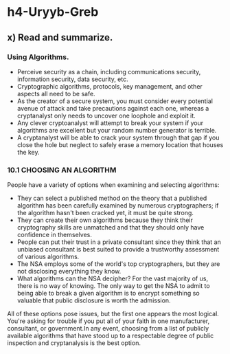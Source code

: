 # h4-Uryyb-Greb

## x) Read and summarize.

### Using Algorithms.

- Perceive security as a chain, including communications security, information security, data security, etc.
- Cryptographic algorithms, protocols, key management, and other aspects all need to be safe.
- As the creator of a secure system, you must consider every potential avenue of attack and take precautions against each one, whereas a cryptanalyst only needs to uncover one loophole and exploit it.
- Any clever cryptoanalyst will attempt to break your system if your algorithms are excellent but your random number generator is terrible.
- A cryptanalyst will be able to crack your system through that gap if you close the hole but neglect to safely erase a memory location that houses the key.

### 10.1 CHOOSING AN ALGORITHM

People have a variety of options when examining and selecting algorithms:
- They can select a published method on the theory that a published algorithm has been carefully examined by numerous cryptographers; if the algorithm hasn't been cracked yet, it must be quite strong.
- They can create their own algorithms because they think their cryptography skills are unmatched and that they should only have confidence in themselves.
- People can put their trust in a private consultant since they think that an unbiased consultant is best suited to provide a trustworthy assessment of various algorithms.
- The NSA employs some of the world's top cryptographers, but they are not disclosing everything they know.
- What algorithms can the NSA decipher? For the vast majority of us, there is no way of knowing. The only way to get the NSA to admit to being able to break a given algorithm is to encrypt something so valuable that public disclosure is worth the admission. 

All of these options pose issues, but the first one appears the most logical. You're asking for trouble if you put all of your faith in one manufacturer, consultant, or government.In any event, choosing from a list of publicly available algorithms that have stood up to a respectable degree of public inspection and cryptanalysis is the best option.


